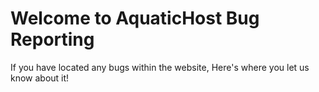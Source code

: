 # Welcome to AquaticHost Bug Reporting
If you have located any bugs within the website, Here's where you let us know about it!
